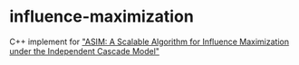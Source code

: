 # influence-maximization
C++ implement for ["ASIM: A Scalable Algorithm for Influence Maximization under the Independent Cascade Model"](https://people.cs.umass.edu/~sainyam/papers/WWW15_ASIM.pdf)
